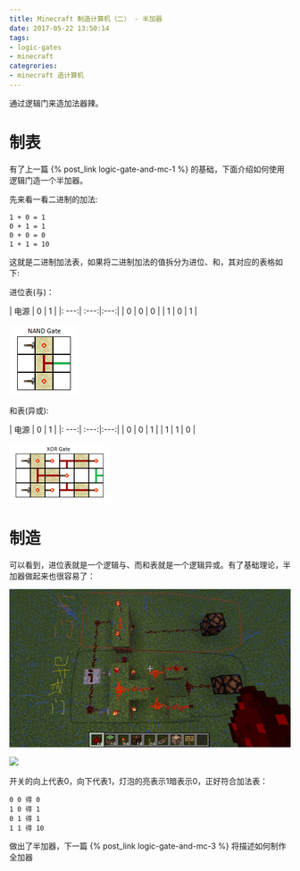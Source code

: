 ```yaml
---
title: Minecraft 制造计算机（二） - 半加器
date: 2017-05-22 13:50:14
tags:
- logic-gates
- minecraft
categrories:
- minecraft 造计算机
---
```


通过逻辑门来造加法器辣。

<!-- more -->

# 制表


有了上一篇 {% post_link logic-gate-and-mc-1 %} 的基础，下面介绍如何使用逻辑门造一个半加器。

先来看一看二进制的加法:

    1 + 0 = 1
    0 + 1 = 1
    0 + 0 = 0
    1 + 1 = 10

这就是二进制加法表，如果将二进制加法的值拆分为进位、和，其对应的表格如下:

进位表(与)：

| 电源 |   0  |  1  |
|: ---:| :---:|:---:|
|  0   |   0  |  0  |
|  1   |   0  |  1  |

![](/images/mc/NANDgate.png)

和表(异或):

| 电源 |   0  |  1  |
|: ---:| :---:|:---:|
|  0   |   0  |  1  |
|  1   |   1  |  0  |

![](/images/mc/XORgate.png)

# 制造

可以看到，进位表就是一个逻辑与、而和表就是一个逻辑异或。有了基础理论，半加器做起来也很容易了：

![](/images/mc/09.jpg)

![](/images/mc/10.gif)

开关的向上代表0，向下代表1，灯泡的亮表示1暗表示0，正好符合加法表：

	0 0 得 0
	1 0 得 1
	0 1 得 1
	1 1 得 10

做出了半加器，下一篇 {% post_link logic-gate-and-mc-3 %} 将描述如何制作全加器